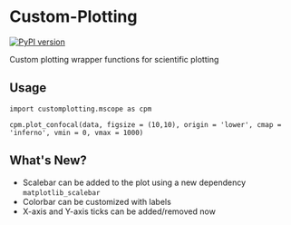 # Custom-Plotting
[![PyPI version](https://badge.fury.io/py/customplotting.svg)](https://badge.fury.io/py/customplotting)

Custom plotting wrapper functions for scientific plotting

## Usage
```
import customplotting.mscope as cpm

cpm.plot_confocal(data, figsize = (10,10), origin = 'lower', cmap = 'inferno', vmin = 0, vmax = 1000)
```
## What's New?
* Scalebar can be added to the plot using a new dependency ```matplotlib_scalebar```
* Colorbar can be customized with labels
* X-axis and Y-axis ticks can be added/removed now
